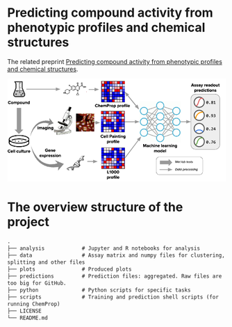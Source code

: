 # Predicting compound activity from phenotypic profiles and chemical structures

The related preprint [Predicting compound activity from phenotypic profiles and chemical structures](https://www.biorxiv.org/content/10.1101/2020.12.15.422887). 

![Scheme of the project](PUMA.png)


# The overview structure of the project

    .
    ├── analysis            # Jupyter and R notebooks for analysis
    ├── data                # Assay matrix and numpy files for clustering, splitting and other files
    ├── plots               # Produced plots
    ├── predictions         # Prediction files: aggregated. Raw files are too big for GitHub.
    ├── python              # Python scripts for specific tasks
    ├── scripts             # Training and prediction shell scripts (for running ChemProp) 
    ├── LICENSE
    └── README.md
